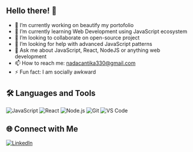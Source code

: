 ## Hello there! 👋

- 🔭 I’m currently working on beautify my portofolio
- 🌱 I’m currently learning Web Development using JavaScript ecosystem
- 👯 I’m looking to collaborate on open-source project
- 🤔 I’m looking for help with advanced JavaScript patterns
- 💬 Ask me about JavaScript, React, NodeJS or anything web development
- 📫 How to reach me: nadacantika330@gmail.com
- ⚡ Fun fact: I am socially awkward

## 🛠️ Languages and Tools
![JavaScript](https://img.shields.io/badge/-JavaScript-F7DF1E?style=flat&logo=javascript&logoColor=black)
![React](https://img.shields.io/badge/-React-61DAFB?style=flat&logo=react&logoColor=black)
![Node.js](https://img.shields.io/badge/-Node.js-339933?style=flat&logo=node.js&logoColor=white)
![Git](https://img.shields.io/badge/-Git-F05032?style=flat&logo=git&logoColor=white)
![VS Code](https://img.shields.io/badge/-VS%20Code-007ACC?style=flat&logo=visual-studio-code&logoColor=white)

## 🌐 Connect with Me
[![LinkedIn](https://img.shields.io/badge/-LinkedIn-0A66C2?style=flat&logo=linkedin&logoColor=white)](https://www.linkedin.com/in/nada-asmarani-cantika-dewi-262701308/)
